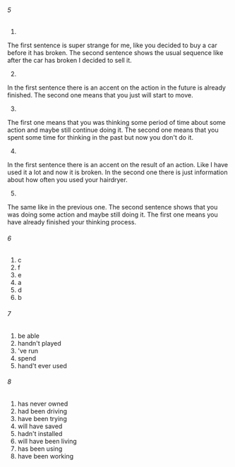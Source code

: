 ###### 5
1. 
The first sentence is super strange for me, like you decided to buy a car before it has broken.
The second sentence shows the usual sequence like after the car has broken I decided to sell it.

2. 
In the first sentence there is an accent on the action in the future is already finished. The second one
means that you just will start to move.

3.
The first one means that you was thinking some period of time about some action and maybe still continue doing it.
The second one means that you spent some time for thinking in the past but now you don't do it.

4.
In the first sentence there is an accent on the result of an action. Like I have used it a lot and now it is broken.
In the second one there is just information about how often you used your hairdryer.

5.
The same like in the previous one. The second sentence shows that you was doing some action and maybe still doing it. 
The first one means you have already finished your thinking process. 

###### 6
1. c
2. f
3. e
4. a
5. d
6. b

###### 7
1. be able
2. handn't played
3. 've run
4. spend
5. hand't ever used

###### 8
1. has never owned
2. had been driving
3. have been trying
4. will have saved
5. hadn't installed
6. will have been living
7. has been using
8. have been working
